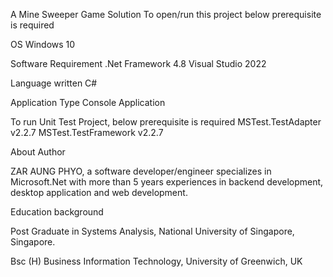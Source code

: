 A Mine Sweeper Game Solution
To open/run this project below prerequisite is required

OS
  Windows 10
  
Software Requirement
	.Net Framework 4.8
	Visual Studio 2022

Language written
	C#

Application Type
	Console Application

To run Unit Test Project, below prerequisite is required
MSTest.TestAdapter v2.2.7
MSTest.TestFramework v2.2.7

About Author

ZAR AUNG PHYO, a software developer/engineer specializes in Microsoft.Net with more than 5 years experiences in backend development, desktop application and web development.

Education background

Post Graduate in Systems Analysis, National University of Singapore, Singapore.

Bsc (H) Business Information Technology, University of Greenwich, UK
